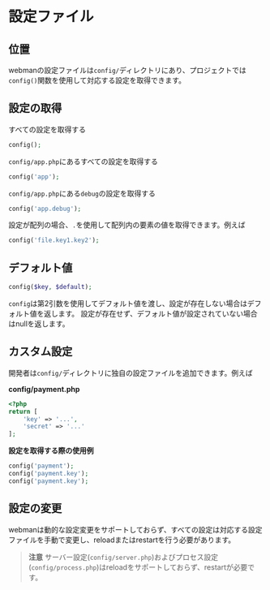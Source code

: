 # 設定ファイル

## 位置
webmanの設定ファイルは`config/`ディレクトリにあり、プロジェクトでは`config()`関数を使用して対応する設定を取得できます。

## 設定の取得

すべての設定を取得する
```php
config();
```

`config/app.php`にあるすべての設定を取得する
```php
config('app');
```

`config/app.php`にある`debug`の設定を取得する
```php
config('app.debug');
```

設定が配列の場合、`.`を使用して配列内の要素の値を取得できます。例えば
```php
config('file.key1.key2');
```

## デフォルト値
```php
config($key, $default);
```
`config`は第2引数を使用してデフォルト値を渡し、設定が存在しない場合はデフォルト値を返します。
設定が存在せず、デフォルト値が設定されていない場合はnullを返します。

## カスタム設定
開発者は`config/`ディレクトリに独自の設定ファイルを追加できます。例えば

**config/payment.php**

```php
<?php
return [
    'key' => '...',
    'secret' => '...'
];
```

**設定を取得する際の使用例**
```php
config('payment');
config('payment.key');
config('payment.key');
```

## 設定の変更
webmanは動的な設定変更をサポートしておらず、すべての設定は対応する設定ファイルを手動で変更し、reloadまたはrestartを行う必要があります。

> **注意**
> サーバー設定(`config/server.php`)およびプロセス設定(`config/process.php`)はreloadをサポートしておらず、restartが必要です。
